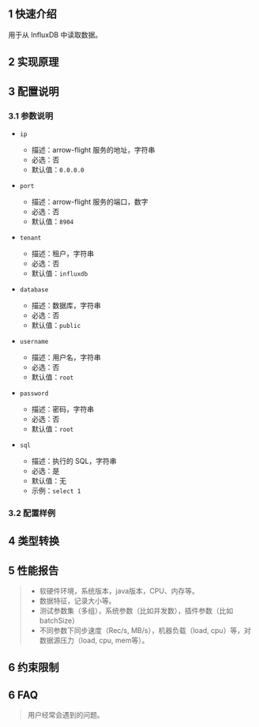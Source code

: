## 1 快速介绍

用于从 InfluxDB 中读取数据。

## 2 实现原理

## 3 配置说明
   
### 3.1 参数说明

* `ip`
    * 描述：arrow-flight 服务的地址，字符串
    * 必选：否
    * 默认值：`0.0.0.0`

* `port`
    * 描述：arrow-flight 服务的端口，数字
    * 必选：否
    * 默认值：`8904`

* `tenant`
    * 描述：租户，字符串
    * 必选：否
    * 默认值：`influxdb`

* `database`
    * 描述：数据库，字符串
    * 必选：否
    * 默认值：`public`

* `username`
    * 描述：用户名，字符串
    * 必选：否
    * 默认值：`root`

* `password`
    * 描述：密码，字符串
    * 必选：否
    * 默认值：`root`

* `sql`
    * 描述：执行的 SQL，字符串
    * 必选：是
    * 默认值：无
    * 示例：`select 1`

### 3.2 配置样例

## 4 类型转换

## 5 性能报告

> - 软硬件环境，系统版本，java版本，CPU、内存等。
> - 数据特征，记录大小等。
> - 测试参数集（多组），系统参数（比如并发数），插件参数（比如batchSize）
> - 不同参数下同步速度（Rec/s, MB/s），机器负载（load, cpu）等，对数据源压力（load, cpu, mem等）。

## 6 约束限制

## 6 FAQ

> 用户经常会遇到的问题。